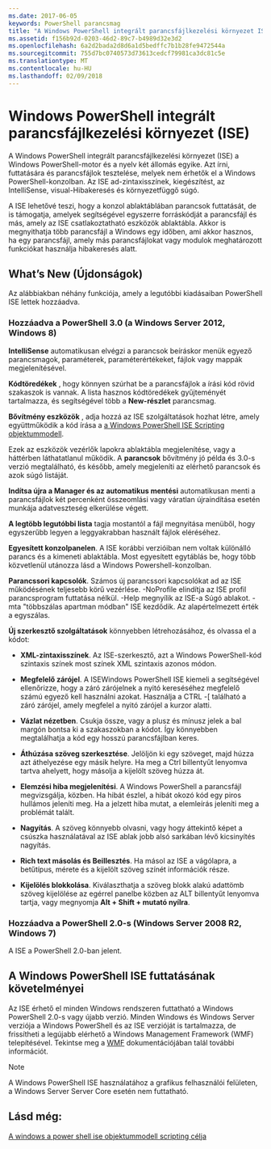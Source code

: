 ```yaml
---
ms.date: 2017-06-05
keywords: PowerShell parancsmag
title: "A Windows PowerShell integrált parancsfájlkezelési környezet ISE"
ms.assetid: f156b92d-0203-46d2-89c7-b4989d32e3d2
ms.openlocfilehash: 6a2d2bada2d8d6a1d5bedffc7b1b28fe9472544a
ms.sourcegitcommit: 755d7bc0740573d73613cedcf79981ca3dc81c5e
ms.translationtype: MT
ms.contentlocale: hu-HU
ms.lasthandoff: 02/09/2018
---
```

# <a name="windows-powershell-integrated-scripting-environment-ise"></a>Windows PowerShell integrált parancsfájlkezelési környezet (ISE)

A Windows PowerShell integrált parancsfájlkezelési környezet (ISE) a Windows PowerShell-motor és a nyelv két állomás egyike. Azt írni, futtatására és parancsfájlok tesztelése, melyek nem érhetők el a Windows PowerShell-konzolban. Az ISE ad-zintaxisszínek, kiegészítést, az IntelliSense, visual-Hibakeresés és környezetfüggő súgó.

A ISE lehetővé teszi, hogy a konzol ablaktáblában parancsok futtatását, de is támogatja, amelyek segítségével egyszerre forráskódját a parancsfájl és más, amely az ISE csatlakoztatható eszközök ablaktábla. Akkor is megnyithatja több parancsfájl a Windows egy időben, ami akkor hasznos, ha egy parancsfájl, amely más parancsfájlokat vagy modulok meghatározott funkciókat használja hibakeresés alatt.

## <a name="whats-new"></a>What’s New (Újdonságok)

Az alábbiakban néhány funkciója, amely a legutóbbi kiadásaiban PowerShell ISE lettek hozzáadva.

### <a name="added-in-powershell-30-windows-server-2012-windows-8"></a>Hozzáadva a PowerShell 3.0 (a Windows Server 2012, Windows 8)

**IntelliSense** automatikusan elvégzi a parancsok beíráskor menük egyező parancsmagok, paraméterek, paraméterértékeket, fájlok vagy mappák megjelenítésével.

**Kódtöredékek** , hogy könnyen szúrhat be a parancsfájlok a írási kód rövid szakaszok is vannak. A lista hasznos kódtöredékek gyűjteményét tartalmazza, és segítségével több a **New-részlet** parancsmag.

**Bővítmény eszközök** , adja hozzá az ISE szolgáltatások hozhat létre, amely együttműködik a kód írása a [a Windows PowerShell ISE Scripting objektummodell](../../core-powershell/ise/The-ISE-Object-Model-Hierarchy.md).

Ezek az eszközök vezérlők lapokra ablaktábla megjelenítése, vagy a háttérben láthatatlanul működik. A **parancsok** bővítmény jó példa és 3.0-s verzió megtalálható, és később, amely megjeleníti az elérhető parancsok és azok súgó listáját.

**Indítsa újra a Manager és az automatikus mentési** automatikusan menti a parancsfájlok két percenként összeomlási vagy váratlan újraindítása esetén munkája adatveszteség elkerülése végett.

**A legtöbb legutóbbi lista** tagja mostantól a fájl megnyitása menüből, hogy egyszerűbb legyen a leggyakrabban használt fájlok eléréséhez.

**Egyesített konzolpanelen**. A ISE korábbi verzióiban nem voltak különálló parancs és a kimeneti ablaktábla. Most egyesített egytáblás be, hogy több közvetlenül utánozza lásd a Windows Powershell-konzolban.

**Parancssori kapcsolók**. Számos új parancssori kapcsolókat ad az ISE működésének teljesebb körű vezérlése. -NoProfile elindítja az ISE profil parancsprogram futtatása nélkül. -Help megnyílik az ISE-a Súgó ablakot. -mta "többszálas apartman módban" ISE kezdődik. Az alapértelmezett érték a egyszálas.

**Új szerkesztő szolgáltatások** könnyebben létrehozásához, és olvassa el a kódot:

- **XML-zintaxisszínek**. Az ISE-szerkesztő, azt a Windows PowerShell-kód szintaxis színek most színek XML szintaxis azonos módon.

- **Megfelelő zárójel**. A ISEWindows PowerShell ISE kiemeli a segítségével ellenőrizze, hogy a záró zárójelnek a nyitó kereséséhez megfelelő számú egyező kell használni azokat. Használja a CTRL -\[ található a záró zárójel, amely megfelel a nyitó zárójel a kurzor alatti.

- **Vázlat nézetben**. Csukja össze, vagy a plusz és mínusz jelek a bal margón bontsa ki a szakaszokban a kódot. Így könnyebben megtalálhatja a kód egy hosszú parancsfájlban keres.

- **Áthúzása szöveg szerkesztése**. Jelöljön ki egy szöveget, majd húzza azt áthelyezése egy másik helyre. Ha meg a Ctrl billentyűt lenyomva tartva ahelyett, hogy másolja a kijelölt szöveg húzza át.

- **Elemzési hiba megjelenítési**. A Windows PowerShell a parancsfájl megvizsgálja, közben. Ha hibát észlel, a hibát okozó kód egy piros hullámos jeleníti meg. Ha a jelzett hiba mutat, a elemleírás jeleníti meg a problémát talált.

- **Nagyítás**. A szöveg könnyebb olvasni, vagy hogy áttekintő képet a csúszka használatával az ISE ablak jobb alsó sarkában lévő kicsinyítés nagyítás.

- **Rich text másolás és Beillesztés**. Ha másol az ISE a vágólapra, a betűtípus, mérete és a kijelölt szöveg színét információk része.

- **Kijelölés blokkolása**. Kiválaszthatja a szöveg blokk alakú adattömb szöveg kijelölése az egérrel panelbe közben az ALT billentyűt lenyomva tartja, vagy megnyomja **Alt + Shift + mutató nyílra**.

### <a name="added-in-powershell-20-windows-server-2008-r2-windows-7"></a>Hozzáadva a PowerShell 2.0-s (Windows Server 2008 R2, Windows 7)

A ISE a PowerShell 2.0-ban jelent.

## <a name="requirements-for-running-the-windows-powershell-ise"></a>A Windows PowerShell ISE futtatásának követelményei

Az ISE érhető el minden Windows rendszeren futtatható a Windows PowerShell 2.0-s vagy újabb verzió. Minden Windows és Windows Server verziója a Windows PowerShell és az ISE verzióját is tartalmazza, de frissítheti a legújabb elérhető a Windows Management Framework (WMF) telepítésével. Tekintse meg a [WMF](/powershell/wmf/readme) dokumentációjában talál további információt.

> [!NOTE]
> A Windows PowerShell ISE használatához a grafikus felhasználói felületen, a Windows Server Server Core esetén nem futtatható.

## <a name="see-also"></a>Lásd még:

[A windows a power shell ise objektummodell scripting célja](../../core-powershell/ise/Purpose-of-the-Windows-PowerShell-ISE-Scripting-Object-Model.md)
